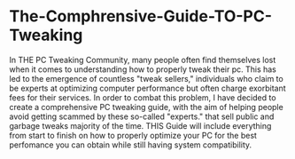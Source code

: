 # The-Comphrensive-Guide-TO-PC-Tweaking
In THE PC Tweaking Community, many people often find themselves lost when it comes to understanding how to properly tweak their pc. This has led to the emergence of countless "tweak sellers," individuals who claim to be experts at optimizing computer performance but often charge exorbitant fees for their services. In order to combat this problem, I have decided to create a comprehensive PC tweaking guide, with the aim of helping people avoid getting scammed by these so-called "experts." that sell public and garbage tweaks majority of the time. THIS Guide will include everything from start to finish on how to properly optimize your PC for the best perfomance you can obtain while still having system compatibility.

